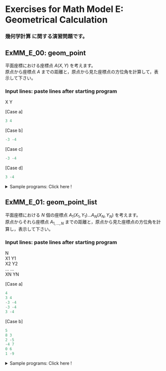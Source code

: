 # **Exercises for Math Model E: Geometrical Calculation**
### 幾何学計算 に関する演習問題です。

## ExMM_E_00: geom_point
平面座標における座標点 $A(X, Y)$ を考えます。  
原点から座標点 $A$ までの距離と，原点から見た座標点の方位角を計算して，表示して下さい。

### Input lines: paste lines after starting program
X Y

[Case a]
``` python
3 4
``` 
[Case b]
```python
-3 -4
```
[Case c]
```python
-3 -4
```
[Case d]
```python
3 -4
```

<details>
<summary>Sample programs: Click here !</summary>

> a. [ExMM_E_00a_point](../ExMathModel_E_Geometry/E_00/ExMM_E_00a_point.py)
>    : sqrt(), atan2(); 手順通りの計算
>
> b. [ExMM_E_00b_point](../ExMathModel_E_Geometry/E_00/ExMM_E_00b_point.py)
>    : sqrt(), atan2(), function; 関数を用いた計算
> 
> c. [ExMM_E_00c_point](../ExMathModel_E_Geometry/E_00/ExMM_E_00c_point.py)
>    : sqrt(), atan2(), class; クラスを用いた計算


</details>


## ExMM_E_01: geom_point_list
平面座標における $N$ 個の座標点 $A_1(X_1, Y_1) ... A_N(X_N, Y_N)$ を考えます。  
原点からそれら座標点 $A_{1, ..., N}$ までの距離と，原点から見た座標点の方位角を計算し，表示して下さい。

### Input lines: paste lines after starting program
N  
X1 Y1  
X2 Y2  
...  ...  
XN YN

[Case a]
``` python
4
3 4 
-3 -4
-3 -4
3 -4
```
[Case b]
``` python
5
8 3
2 -5
-4 7
0 6
1 -9
```

<details>
<summary>Sample programs: Click here !</summary>

> a. [ExMM_E_01a_point_list](../ExMathModel_E_Geometry/E_01/ExMM_E_01a_point_list.py)
>    : sqrt(), atan2(): for-loop を用いた逐次計算 
>
> a. [ExMM_E_01b_point_list](../ExMathModel_E_Geometry/E_01/ExMM_E_01b_point_list.py)
>    : sqrt(), atan2(), list, list comprehension: リストへの入力値の格納と逐次計算
>
> a. [ExMM_E_01c_point_list](../ExMathModel_E_Geometry/E_01/ExMM_E_01c_point_list.py)
>    : sqrt(), atan2(), list, list comprehension, function: リストへの入力値の格納と関数を用いた逐次計算
>
> a. [ExMM_E_01d_point_list](../ExMathModel_E_Geometry/E_01/ExMM_E_01d_point_list.py)
>    : sqrt(), atan2(), list, list comprehension, class: クラスのリストへの入力値の格納と逐次計算
>

</details> 



